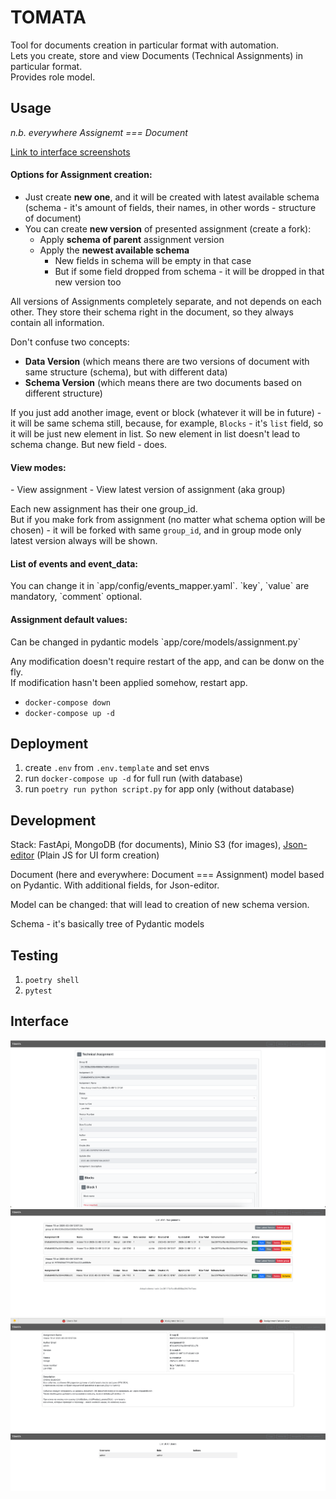 # TOMATA

Tool for documents creation in particular format with automation.<br>
Lets you create, store and view Documents (Technical Assignments) in particular format.<br>
Provides role model.

## Usage

*n.b. everywhere Assignemt === Document*

[Link to interface screenshots](#interface)

<h4>Options for Assignment creation:</h4>

- Just create **new one**, and it will be created with latest available schema (schema - it's amount of fields, their names, in other words - structure of document)
- You can create **new version** of presented assignment (create a fork):
  - Apply **schema of parent** assignment version
  - Apply the **newest available schema**
    - New fields in schema will be empty in that case
    - But if some field dropped from schema - it will be dropped in that new version too

All versions of Assignments completely separate, and not depends on each other.
They store their schema right in the document, so they always contain all information.

Don't confuse two concepts:
- **Data Version** (which means there are two versions of document with same structure (schema), but with different data)
- **Schema Version** (which means there are two documents based on different structure)

If you just add another image, event or block (whatever it will be in future) - it will be same schema still, 
because, for example, `Blocks` - it's `list` field, so it will be just new element in list.
So new element in list doesn't lead to schema change.
But new field - does.

<h4>View modes:</h4>
- View assignment
- View latest version of assignment (aka group)

Each new assignment has their one group_id. <br>
But if you make fork from assignment (no matter what schema option will be chosen) - it will be forked with same `group_id`,
and in group mode only latest version always will be shown.
 
<h4>List of events and event_data:</h4>
You can change it in `app/config/events_mapper.yaml`. `key`, `value` are mandatory, `comment` optional.

<h4>Assignment default values:</h4>
Can be changed in pydantic models `app/core/models/assignment.py`

Any modification doesn't require restart of the app, and can be donw on the fly.<br>
If modification hasn't been applied somehow, restart app.
- `docker-compose down`
- `docker-compose up -d`

## Deployment

1. create `.env` from `.env.template` and set envs
2. run `docker-compose up -d` for full run (with database)
3. run `poetry run python script.py` for app only (without database)

## Development

Stack: FastApi, MongoDB (for documents), Minio S3 (for images), [Json-editor](https://github.com/json-editor/json-editor) (Plain JS for UI form creation)

Document (here and everywhere: Document === Assignment) model based on Pydantic.
With additional fields, for Json-editor.

Model can be changed: that will lead to creation of new schema version.

Schema - it's basically tree of Pydantic models

## Testing

1. `poetry shell`
2. `pytest`

## Interface

![edit_1.png](doc/edit_1.png)
![list_1.png](doc/list_1.png)
![view_1.png](doc/view_1.png)
![user_1.png](doc/user_1.png)